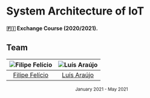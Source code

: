 # System Architecture of IoT

#### :finland: Exchange Course (2020/2021).

## Team

![Filipe Felício][filipe-pic] | ![Luís Araújo][luis-pic]
:---: | :---: |
[Filipe Felício][filipe] | [Luís Araújo][luis]

[filipe]: https://github.com/feliciofilipe
[filipe-pic]: https://github.com/feliciofilipe.png?size=120
[luis]: https://github.com/LAraujo7
[luis-pic]: https://github.com/LAraujo7.png?size=120

<div align="center">
  <sub>January 2021 - May 2021</sub>
</div>
